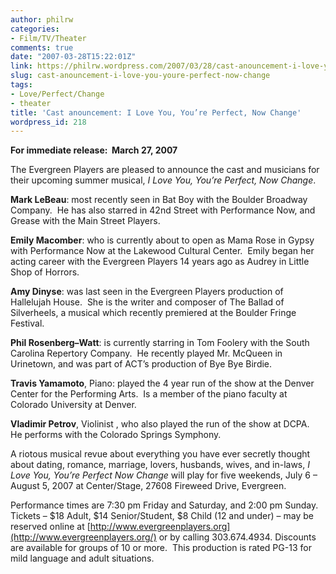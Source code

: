 ```yaml
---
author: philrw
categories:
- Film/TV/Theater
comments: true
date: "2007-03-28T15:22:01Z"
link: https://philrw.wordpress.com/2007/03/28/cast-anouncement-i-love-you-youre-perfect-now-change/
slug: cast-anouncement-i-love-you-youre-perfect-now-change
tags:
- Love/Perfect/Change
- theater
title: 'Cast anouncement: I Love You, You’re Perfect, Now Change'
wordpress_id: 218
---
```


**For immediate release:   March 27, 2007**

The Evergreen Players are pleased to announce the cast and musicians for their upcoming summer musical, _I Love You, You’re Perfect, Now Change_.

**Mark LeBeau**: most recently seen in Bat Boy with the Boulder Broadway Company.  He has also starred in 42nd Street with Performance Now, and Grease with the Main Street Players.

**Emily Macomber**: who is currently about to open as Mama Rose in Gypsy with Performance Now at the Lakewood Cultural Center.  Emily began her acting career with the Evergreen Players 14 years ago as Audrey in Little Shop of Horrors.

**Amy Dinyse**: was last seen in the Evergreen Players production of Hallelujah House.  She is the writer and composer of The Ballad of Silverheels, a musical which recently premiered at the Boulder Fringe Festival.

**Phil Rosenberg–Watt**: is currently starring in Tom Foolery with the South Carolina Repertory Company.  He recently played Mr. McQueen in Urinetown, and was part of ACT’s production of Bye Bye Birdie.

**Travis Yamamoto**, Piano: played the 4 year run of the show at the Denver Center for the Performing Arts.  Is a member of the piano faculty at Colorado University at Denver.

**Vladimir Petrov**, Violinist , who also played the run of the show at DCPA.  He performs with the Colorado Springs Symphony.

A riotous musical revue about everything you have ever secretly thought about dating, romance, marriage, lovers, husbands, wives, and in-laws, _I Love You, You’re Perfect Now Change_ will play for five weekends, July 6 – August 5, 2007 at Center/Stage, 27608 Fireweed Drive, Evergreen.

Performance times are 7:30 pm Friday and Saturday, and 2:00 pm Sunday.  Tickets – $18 Adult, $14 Senior/Student, $8 Child (12 and under) – may be reserved online at [http://www.evergreenplayers.org](http://www.evergreenplayers.org/) or by calling 303.674.4934. Discounts are available for groups of 10 or more.  This production is rated PG-13 for mild language and adult situations.
